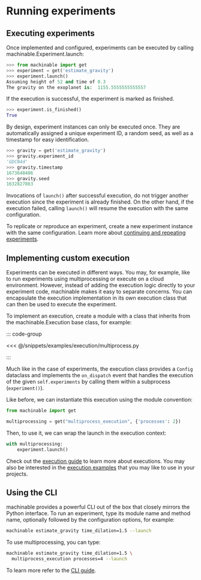 # Running experiments

## Executing experiments

Once implemented and configured, experiments can be executed by calling <Pydoc caption="launch()">machinable.Experiment.launch</Pydoc>:

```python
>>> from machinable import get
>>> experiment = get('estimate_gravity')
>>> experiment.launch()
Assuming height of 52 and time of 0.3
The gravity on the exoplanet is:  1155.5555555555557
```

If the execution is successful, the experiment is marked as finished.

```python
>>> experiment.is_finished()
True
```

By design, experiment instances can only be executed once. They are automatically assigned a unique experiment ID, a random seed, as well as a timestamp for easy identification.

```python
>>> gravity = get('estimate_gravity')
>>> gravity.experiment_id
'GDCN4d'
>>> gravity.timestamp
1673648406
>>> gravity.seed
1632827863
```

Invocations of `launch()` after successful execution, do not trigger another execution since the experiment is already finished. On the other hand, if the execution failed, calling `launch()` will resume the execution with the same configuration.

To replicate or reproduce an experiment, create a new experiment instance with the same configuration. Learn more about [continuing and repeating experiments](../elements-in-depth/experiments.md#derivation).

## Implementing custom execution

Experiments can be executed in different ways. You may, for example, like to run experiments using multiprocessing or execute on a cloud environment. However, instead of adding the execution logic directly to your experiment code, machinable makes it easy to separate concerns. You can encapsulate the execution implementation in its own execution class that can then be used to execute the experiment. 

To implement an execution, create a module with a class that inherits from the <Pydoc>machinable.Execution</Pydoc> base class, for example:

::: code-group

<<< @/snippets/examples/execution/multiprocess.py

:::

Much like in the case of experiments, the execution class provides a `Config` dataclass and implements the `on_dispatch` event that handles the execution of the given `self.experiments` by calling them within a subprocess (`experiment()`). 

Like before, we can instantiate this execution using the module convention:
```python
from machinable import get

multiprocessing = get("multiprocess_execution", {'processes': 2})
```

Then, to use it, we can wrap the launch in the execution context:

```python
with multiprocessing:
    experiment.launch()
```

Check out the [execution guide](../elements-in-depth/execution.md) to learn more about executions. You may also be interested in the [execution examples](../../examples/execution.md) that you may like to use in your projects.


## Using the CLI

machinable provides a powerful CLI out of the box that closely mirrors the Python interface. To run an experiment, type its module name and method name, optionally followed by the configuration options, for example:
```bash
machinable estimate_gravity time_dilation=1.5 --launch
```
To use multiprocessing, you can type:
```bash
machinable estimate_gravity time_dilation=1.5 \
  multiprocess_execution processes=4 --launch
```
To learn more refer to the [CLI guide](../extra-topics/cli.md).
